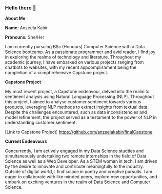 ### Hello there 👋

**About Me**

**Name:** Anzeela Kabir

**Pronouns:** She/Her

I am currently pursuing BSc (Honours) Computer Science with a Data Science bootcamp. As a passionate programmer and avid reader, I find joy in exploring the realms of technology and literature. Throughout my academic journey, I have embarked on various projects ranging from chatbots to websites, with my recent appcomplishment being the completion of a comphrehensive Capstone project. 

**Capstone Project**

My most recent project, a Capstone endeavour, delved into the realm to sentiment analysis using Natural Language Processing (NLP). Throughout this project, I aimed to analyse customer sentiment towards various products, leveraging NLP methods to extract insights from textual data. Despite the challenges encountered, such as data inconsistencies and model refinement, the project served as a testament to the power of NLP in understanding customer sentiment. 

[Link to Capstone Project] <u>https://github.com/anzeelakabir/finalCapstone </u>

**Current Endeavours**

Concurrently, I am actively engaged in my Data Science studties and simultaneously undertaking two remote internships in the field of Data Science as well as a Web Developer. As a STEM woman in tech, I am driven by the desire to innovate and contribute meaningfully to the industry. Outside of digital world, I find solace in poetry and creative pursuits. I am eager to collaborate with like minded peers, explore new opportunities, and embark on exciting ventures in the realm of Data Science and Computer Science. 


